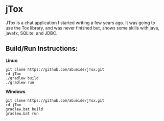 # jTox
JTox is a chat application I started writing a few years ago. It was going to use the Tox library, and was never finished but, shows some skills with java, javafx, SQLite, and JDBC.

## Build/Run Instructions:
**Linux**:

```
git clone https://github.com/abueide/jTox.git
cd jTox
./gradlew build
./gradlew run
```

**Windows**
```
git clone https://github.com/abueide/jTox.git
cd jTox
gradlew.bat build
gradlew.bat run
```
